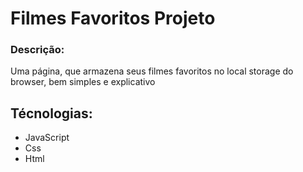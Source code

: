 # Filmes Favoritos Projeto

### Descrição:
<p> Uma página, que armazena seus filmes favoritos no local storage do browser, bem simples e explicativo<p>

## Técnologias:
+ JavaScript
+ Css
+ Html
